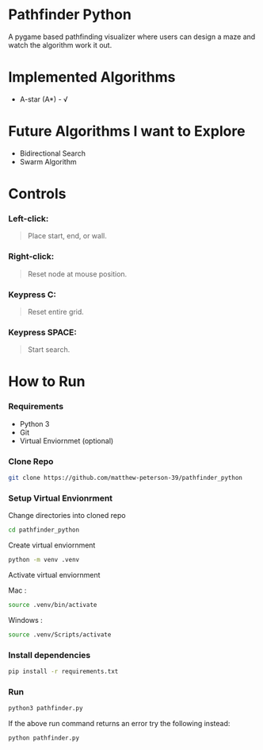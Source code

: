 # Pathfinder Python
A pygame based pathfinding visualizer where users can design a maze and watch the algorithm work it out.

# Implemented Algorithms
- A-star (A*) - √

# Future Algorithms I want to Explore
- Bidirectional Search
- Swarm Algorithm

# Controls
### Left-click: 
>Place start, end, or wall.
### Right-click: 
>Reset node at mouse position.

### Keypress C:
>Reset entire grid.
### Keypress SPACE:
>Start search.

# How to Run

### Requirements
- Python 3
- Git
- Virtual Enviornmet (optional)

### Clone Repo
```bash
git clone https://github.com/matthew-peterson-39/pathfinder_python 
```

### Setup Virtual Envionrment

Change directories into cloned repo
```bash 
cd pathfinder_python
```

Create virtual enviornment
```bash 
python -m venv .venv
```

Activate virtual enviornment

Mac :
```bash
source .venv/bin/activate
```

Windows :
```bash
source .venv/Scripts/activate
```

### Install dependencies

```bash
pip install -r requirements.txt
```

### Run

```bash
python3 pathfinder.py
```

If the above run command returns an error try the following instead:
```bash
python pathfinder.py
```

